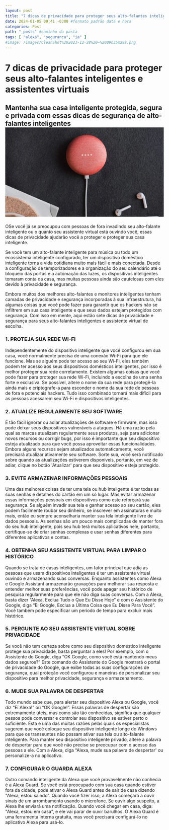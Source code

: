 ```yaml
---
layout: post
title: "7 dicas de privacidade para proteger seus alto-falantes inteligentes e assistentes virtuais" #titulo para a barra de enderecos
date: 2024-01-05 09:41 -0300 #formato padrão data e hora
categories: Post
path: "_posts" #caminho da pasta
tags: [ "alexa", "seguranca", "ia" ]
#image: /images/CleanShot%202023-12-28%20—%2009h35m29s.png
---
```


# 7 dicas de privacidade para proteger seus alto-falantes inteligentes e assistentes virtuais

## Mantenha sua casa inteligente protegida, segura e privada com essas dicas de segurança de alto-falantes inteligentes ![](/images/googlenest.png)

OSe você já se preocupou com pessoas de fora invadindo seu alto-falante inteligente ou o quanto seu assistente virtual está ouvindo você, essas dicas de privacidade ajudarão você a proteger e proteger sua casa inteligente.

Se você tem um alto-falante inteligente para música ou todo um ecossistema inteligente configurado, ter um dispositivo doméstico inteligente torna a vida cotidiana muito mais fácil e mais conectada. Desde a configuração de temporizadores e a organização do seu calendário até o bloqueio das portas e a automação das luzes, os dispositivos inteligentes tomaram conta da casa, mas muitas pessoas ainda são cautelosas com eles devido à privacidade e segurança.

Embora muitos dos melhores alto-falantes e monitores inteligentes tenham camadas de privacidade e segurança incorporadas à sua infraestrutura, há algumas coisas que você pode fazer para garantir que os hackers não se infiltrem em sua casa inteligente e que seus dados estejam protegidos com segurança. Com isso em mente, aqui estão sete dicas de privacidade e segurança para seus alto-falantes inteligentes e assistente virtual de escolha.

### 1. PROTEJA SUA REDE WI-FI

Independentemente do dispositivo inteligente que você configurou em sua casa, você normalmente precisa de uma conexão Wi-Fi para que ele funcione. Mas se alguém pode ter acesso ao seu Wi-Fi, eles também podem ter acesso aos seus dispositivos domésticos inteligentes, por isso é melhor proteger sua rede corretamente. Existem algumas coisas que você pode fazer para proteger sua rede Wi-Fi, incluindo a escolha de uma senha forte e exclusiva. Se possível, altere o nome da sua rede para protegê-la ainda mais e criptografe-a para esconder o nome da sua rede de pessoas de fora e potenciais hackers. Tudo isso combinado tornará mais difícil para as pessoas acessarem seu Wi-Fi e dispositivos inteligentes.

### 2. ATUALIZE REGULARMENTE SEU SOFTWARE
   
É tão fácil ignorar ou adiar atualizações de software e firmware, mas isso pode deixar seus dispositivos vulneráveis a ataques. Há uma razão pela qual as marcas atualizam regularmente seus produtos, seja para adicionar novos recursos ou corrigir bugs, por isso é importante que seu dispositivo esteja atualizado para que você possa aproveitar essas funcionalidades. Embora alguns recursos sejam atualizados automaticamente, você precisará atualizar ativamente seu software. Sorte sua, você será notificado sobre quando as atualizações estiverem disponíveis, portanto, em vez de adiar, clique no botão 'Atualizar' para que seu dispositivo esteja protegido.

### 3. EVITE ARMAZENAR INFORMAÇÕES PESSOAIS

Uma das melhores coisas de ter uma tela ou hub inteligente é ter todas as suas senhas e detalhes do cartão em um só lugar. Mas evitar armazenar essas informações pessoais em dispositivos como este reforçará sua segurança. Se alguém invadir sua tela e ganhar acesso ao seu cartão, eles podem facilmente roubar seu dinheiro, se inscrever em assinaturas e muito mais, então eu sempre aconselharia manter sua tela inteligente livre de dados pessoais. As senhas são um pouco mais complicadas de manter fora do seu hub inteligente, pois seu hub terá muitos aplicativos nele, portanto, certifique-se de criar senhas complexas e usar senhas diferentes para diferentes aplicativos e contas.

### 4. OBTENHA SEU ASSISTENTE VIRTUAL PARA LIMPAR O HISTÓRICO

Quando se trata de casas inteligentes, um fator principal que adia as pessoas que usam dispositivos inteligentes é ter um assistente virtual ouvindo e armazenando suas conversas. Enquanto assistentes como Alexa e Google Assistant armazenarão gravações para melhorar sua resposta e entender melhor suas preferências, você pode apagar seu histórico de pesquisa regularmente para que ele não diga suas conversas. Com a Alexa, basta dizer “Alexa, Exclua Tudo o Que Eu Disse Hoje” e com o Assistente do Google, diga “Ei Google, Exclua a Última Coisa que Eu Disse Para Você”. Você também pode especificar um período de tempo para excluir mais histórico.

### 5. PERGUNTE AO SEU ASSISTENTE VIRTUAL SOBRE PRIVACIDADE

Se você não tem certeza sobre como seu dispositivo doméstico inteligente protege sua privacidade, basta perguntar a eles! Por exemplo, com o Assistente do Google, diga “OK Google, como você está mantendo meus dados seguros?” Este comando do Assistente do Google mostrará o portal de privacidade do Google, que exibe todas as suas configurações de segurança, qual proteção você configurou e maneiras de personalizar seu dispositivo para melhor privacidade, segurança e armazenamento.

### 6. MUDE SUA PALAVRA DE DESPERTAR

Todo mundo sabe que, para alertar seu dispositivo Alexa ou Google, você diz “Ei Alexa!” ou “OK Google!”. Essas palavras de despertar são extremamente úteis, mas como são tão conhecidas, significa que qualquer pessoa pode conversar e controlar seu dispositivo se estiver perto o suficiente. Esta é uma das muitas razões pelas quais os especialistas sugerem que você coloque seu dispositivo inteligente longe do Windows para que os transeuntes não possam ativar sua tela ou alto-falante inteligente. Para manter seu dispositivo inteligente privado, altere a palavra de despertar para que você não precise se preocupar com o acesso das pessoas a ele. Com a Alexa, diga “Alexa, mude sua palavra de despertar' ou personalize-a no aplicativo.

### 7. CONFIGURAR O GUARDA ALEXA

Outro comando inteligente da Alexa que você provavelmente não conhecia é a Alexa Guard. Se você está preocupado com sua casa quando estiver fora da cidade, pode ativar o Alexa Guard antes de sair de casa dizendo "Alexa, estou saindo". Quando você fizer isso, a Alexa começará a ouvir sinais de um arrombamento usando o microfone. Se ouvir algo suspeito, a Alexa lhe enviará uma notificação. Quando você chegar em casa, diga: "Alexa, estou em casa", e ele vai parar de ouvir barulhos. O Alexa Guard é uma ferramenta interna gratuita, mas você precisará configurá-lo no aplicativo Alexa para usá-lo.